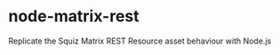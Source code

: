 node-matrix-rest
================

Replicate the Squiz Matrix REST Resource asset behaviour with Node.js
